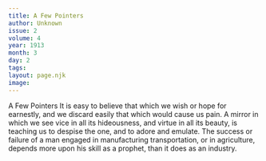 ```yaml
---
title: A Few Pointers
author: Unknown
issue: 2
volume: 4
year: 1913
month: 3
day: 2
tags:
layout: page.njk
image:
---
```

A Few Pointers      It is easy to believe that which we wish or hope for earnestly, and we discard easily that which would cause us pain.      A mirror in which we see vice in all its hideousness, and virtue in all its beauty, is teaching us to despise the one, and to adore and emulate.      The success or failure of a man engaged in manufacturing transportation, or in agriculture, depends more upon his skill as a prophet, than it does as an industry.   



